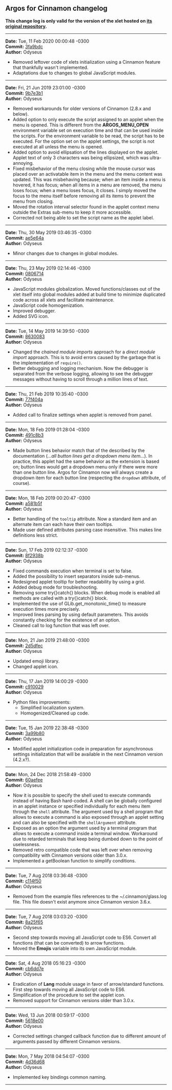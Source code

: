 ## Argos for Cinnamon changelog

**This change log is only valid for the version of the xlet hosted on [its original repository](https://gitlab.com/Odyseus/CinnamonTools).**

***

**Date:** Tue, 11 Feb 2020 00:00:48 -0300<br/>
**Commit:** [3fa9bdc](https://gitlab.com/Odyseus/CinnamonTools/commit/3fa9bdc)<br/>
**Author:** Odyseus<br/>

- Removed leftover code of xlets initialization using a Cinnamon feature that thankfully wasn't implemented.
- Adaptations due to changes to global JavaScript modules.

***

**Date:** Fri, 21 Jun 2019 23:01:00 -0300<br/>
**Commit:** [9b7e3b1](https://gitlab.com/Odyseus/CinnamonTools/commit/9b7e3b1)<br/>
**Author:** Odyseus<br/>

- Removed workarounds for older versions of Cinnamon (2.8.x and below).
- Added option to only execute the script assigned to an applet when the menu is opened. This is different from the **ARGOS_MENU_OPEN** environment variable set on execution time and that can be used inside the scripts. For the environment variable to be read, the script has to be executed. For the option set on the applet settings, the script is not executed at all unless the menu is opened.
- Added option to avoid ellipsation of the lines displayed on the applet. Applet text of only 3 characters was being ellipsized, which was ultra-annoying.
- Fixed misbehavior of the menu closing while the mouse cursor was placed over an activatable item in the menu and the menu content was updated. This was misbehaving because; when an item inside a menu is hovered, it has focus; when all items in a menu are removed, the menu loses focus; when a menu loses focus, it closes. I simply moved the focus to the menu itself before removing all its items to prevent the menu from closing.
- Moved the rotation interval selector found in the applet context menu outside the Extras sub-menu to keep it more accessible.
- Corrected not being able to set the script name as the applet label.

***

**Date:** Thu, 30 May 2019 03:46:35 -0300<br/>
**Commit:** [ae5e64a](https://gitlab.com/Odyseus/CinnamonTools/commit/ae5e64a)<br/>
**Author:** Odyseus<br/>

- Minor changes due to changes in global modules.

***

**Date:** Thu, 23 May 2019 02:14:46 -0300<br/>
**Commit:** [0806714](https://gitlab.com/Odyseus/CinnamonTools/commit/0806714)<br/>
**Author:** Odyseus<br/>

- JavaScript modules globalization. Moved functions/classes out of the xlet itself into global modules added at build time to minimize duplicated code across all xlets and facilitate maintenance.
- JavaScript code homogenization.
- Improved debugger.
- Added SVG icon.

***

**Date:** Tue, 14 May 2019 14:39:50 -0300<br/>
**Commit:** [8630083](https://gitlab.com/Odyseus/CinnamonTools/commit/8630083)<br/>
**Author:** Odyseus<br/>

- Changed the *chained module imports* approach for a *direct module import* approach. This is to avoid errors caused by the garbage that is the implementation of `require()`.
- Better debugging and logging mechanism. Now the debugger is separated from the verbose logging, allowing to see the debugger messages without having to scroll through a million lines of text.

***

**Date:** Thu, 21 Feb 2019 10:35:40 -0300<br/>
**Commit:** [77f404a](https://gitlab.com/Odyseus/CinnamonTools/commit/77f404a)<br/>
**Author:** Odyseus<br/>

- Added call to finalize settings when applet is removed from panel.

***

**Date:** Mon, 18 Feb 2019 01:28:04 -0300<br/>
**Commit:** [491c8b3](https://gitlab.com/Odyseus/CinnamonTools/commit/491c8b3)<br/>
**Author:** Odyseus<br/>

- Made button lines behavior match that of the described by the documentation (*...all button lines get a dropdown menu item...*). In practice, this applet had the same behavior as the extension is based on; button lines would get a dropdown menu only if there were more than one button line. Argos for Cinnamon now will always create a dropdown item for each button line (respecting the `dropdown` attribute, of course).

***

**Date:** Mon, 18 Feb 2019 00:20:47 -0300<br/>
**Commit:** [a581b5f](https://gitlab.com/Odyseus/CinnamonTools/commit/a581b5f)<br/>
**Author:** Odyseus<br/>

- Better handling of the `tooltip` attribute. Now a standard item and an alternate item can each have their own tooltips.
- Made user defined attributes parsing case insensitive. This makes line definitions less strict.

***

**Date:** Sun, 17 Feb 2019 02:12:37 -0300<br/>
**Commit:** [8f2938b](https://gitlab.com/Odyseus/CinnamonTools/commit/8f2938b)<br/>
**Author:** Odyseus<br/>

- Fixed commands execution when terminal is set to false.
- Added the possibility to insert separators inside sub-menus.
- Redesigned applet tooltip for better readability by using a grid.
- Added debug mode for troubleshooting.
- Removing some try{}catch{} blocks. When debug mode is enabled all methods are called with a try{}catch{} block.
- Implemented the use of GLib.get_monotonic_time() to measure execution times more precisely.
- Improved lines parsing by using default parameters. This avoids constantly checking for the existence of an option.
- Cleaned call to log function that was left over.

***

**Date:** Mon, 21 Jan 2019 21:48:00 -0300<br/>
**Commit:** [2d5dfec](https://gitlab.com/Odyseus/CinnamonTools/commit/2d5dfec)<br/>
**Author:** Odyseus<br/>

- Updated emoji library.
- Changed applet icon.

***

**Date:** Thu, 17 Jan 2019 14:00:29 -0300<br/>
**Commit:** [c910029](https://gitlab.com/Odyseus/CinnamonTools/commit/c910029)<br/>
**Author:** Odyseus<br/>

- Python files improvements:
    - Simplified localization system.
    - Homogenized/Cleaned up code.

***

**Date:** Tue, 15 Jan 2019 22:38:48 -0300<br/>
**Commit:** [3a99b80](https://gitlab.com/Odyseus/CinnamonTools/commit/3a99b80)<br/>
**Author:** Odyseus<br/>

- Modified applet initialization code in preparation for asynchronous settings initialization that will be available in the next Cinnamon version (4.2.x?).

***

**Date:** Mon, 24 Dec 2018 21:58:49 -0300<br/>
**Commit:** [60aefee](https://gitlab.com/Odyseus/CinnamonTools/commit/60aefee)<br/>
**Author:** Odyseus<br/>

- Now it is possible to specify the shell used to execute commands instead of having Bash hard-coded. A shell can be globally configured in an applet instance or specified individually for each menu item through the `shell` attribute. The argument used by a shell program that allows to execute a command is also exposed through an applet setting and can also be specified with the `shellArgument` attribute.
- Exposed as an option the argument used by a terminal program that allows to execute a command inside a terminal window. Workaround due to retarded terminals that keep being dumbed down to the point of uselessness.
- Removed retro compatible code that was left over when removing compatibility with Cinnamon versions older than 3.0.x.
- Implemented a getBoolean function to simplify conditions.

***

**Date:** Tue, 7 Aug 2018 03:36:48 -0300<br/>
**Commit:** [c114f50](https://gitlab.com/Odyseus/CinnamonTools/commit/c114f50)<br/>
**Author:** Odyseus<br/>

- Removed from the example files references to the ~/.cinnamon/glass.log file. This file doesn't exist anymore since Cinnamon version 3.6.x.

***

**Date:** Tue, 7 Aug 2018 03:03:20 -0300<br/>
**Commit:** [8a25f65](https://gitlab.com/Odyseus/CinnamonTools/commit/8a25f65)<br/>
**Author:** Odyseus<br/>

- Second step towards moving all JavaScript code to ES6. Convert all functions (that can be converted) to arrow functions.
- Moved the **Emojis** variable into its own JavaScript module.

***

**Date:** Sat, 4 Aug 2018 05:16:23 -0300<br/>
**Commit:** [cb6dd7e](https://gitlab.com/Odyseus/CinnamonTools/commit/cb6dd7e)<br/>
**Author:** Odyseus<br/>

- Eradication of **Lang** module usage in favor of arrow/standard functions. First step towards moving all JavaScript code to ES6.
- Simplification of the procedure to set the applet icon.
- Removed support for Cinnamon versions older than 3.0.x.

***

**Date:** Wed, 13 Jun 2018 00:59:17 -0300<br/>
**Commit:** [5618e00](https://gitlab.com/Odyseus/CinnamonTools/commit/5618e00)<br/>
**Author:** Odyseus<br/>

- Corrected settings changed callback function due to different amount of arguments passed by different Cinnamon versions.

***

**Date:** Mon, 7 May 2018 04:54:07 -0300<br/>
**Commit:** [4d36d68](https://gitlab.com/Odyseus/CinnamonTools/commit/4d36d68)<br/>
**Author:** Odyseus<br/>

- Implemented key bindings common naming.

***
